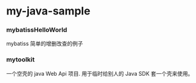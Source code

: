 # my-java-sample




### mybatissHelloWorld
mybatiss 简单的增删改查的例子


### mytoolkit
一个空壳的 java Web Api 项目.
用于临时给别人的 Java SDK 套一个壳来使用。

